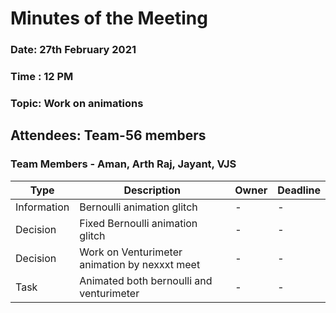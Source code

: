# Minutes of the Meeting 

### Date: 27th February 2021
### Time : 12 PM
### Topic: Work on animations

## Attendees: Team-56 members

### Team Members - Aman, Arth Raj, Jayant, VJS

Type | Description | Owner | Deadline
-----|-------------|-------|---------
Information | Bernoulli animation glitch | - | -
Decision | Fixed Bernoulli animation glitch | - | -
Decision | Work on Venturimeter animation by nexxxt meet | - | - 
Task | Animated both bernoulli and venturimeter | - | -


